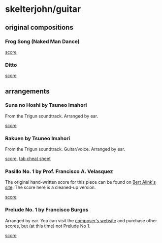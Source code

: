 # skelterjohn/guitar

## original compositions

### Frog Song (Naked Man Dance)

[score](https://github.com/skelterjohn/guitar/blob/master/pdf/frogsong.pdf)

### Ditto

[score](https://github.com/skelterjohn/guitar/blob/master/pdf/ditto.pdf)

## arrangements

### Suna no Hoshi by Tsuneo Imahori
From the Trigun soundtrack. Arranged by ear.

[score](https://github.com/skelterjohn/guitar/blob/master/pdf/suna_no_hoshi.pdf)

### Rakuen by Tsuneo Imahori
From the Trigun soundtrack. Guitar/voice. Arranged by ear.

[score](https://github.com/skelterjohn/guitar/blob/master/pdf/rakuen.pdf), 
[tab cheat sheet](https://github.com/skelterjohn/guitar/blob/master/pdf/rakuen_tab.pdf)

### Pasillo No. 1 by Prof. Francisco A. Velasquez

The original hand-written score for this piece can be found on
[Bert Alink's site](http://www.knila.nl/index.php?search=latin). The score here
is a cleaned-up version.

[score](https://github.com/skelterjohn/guitar/blob/master/pdf/pasillo_n1.pdf)

### Prelude No. 1 by Francisco Burgos

Arranged by ear. You can visit the
[composer's website](https://www.burgosguitar.com/) and purchase other
scores, but (at this time) not Prelude No 1.

[score](https://github.com/skelterjohn/guitar/blob/master/pdf/burgos_prelude_1.pdf)
